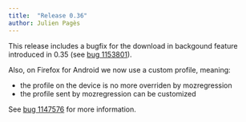 ```yaml
---
title:  "Release 0.36"
author: Julien Pagès
---
```


This release includes a bugfix for the download in backgound feature introduced
in 0.35 (see [bug 1153801]).

Also, on Firefox for Android we now use a custom profile, meaning:

- the profile on the device is no more overriden by mozregression
- the profile sent by mozregression can be customized

See [bug 1147576] for more information.

[bug 1153801]: https://bugzilla.mozilla.org/show_bug.cgi?id=1153801
[bug 1147576]: https://bugzilla.mozilla.org/show_bug.cgi?id=1147576
